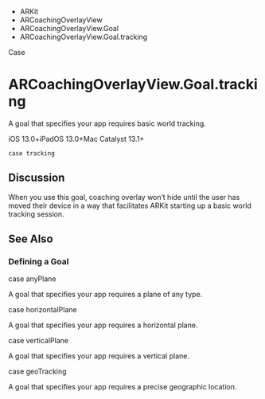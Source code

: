 

- ARKit
- ARCoachingOverlayView
- ARCoachingOverlayView.Goal
-  ARCoachingOverlayView.Goal.tracking 

Case

# ARCoachingOverlayView.Goal.tracking

A goal that specifies your app requires basic world tracking.

iOS 13.0+iPadOS 13.0+Mac Catalyst 13.1+

``` source
case tracking
```

## Discussion

When you use this goal, coaching overlay won’t hide until the user has moved their device in a way that facilitates ARKit starting up a basic world tracking session.

## See Also

### Defining a Goal

case anyPlane

A goal that specifies your app requires a plane of any type.

case horizontalPlane

A goal that specifies your app requires a horizontal plane.

case verticalPlane

A goal that specifies your app requires a vertical plane.

case geoTracking

A goal that specifies your app requires a precise geographic location.

